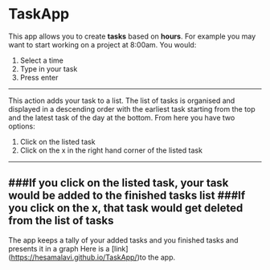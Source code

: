 # TaskApp
This app allows you to create **tasks** based on **hours**.
For example you may want to start working on a project at 8:00am. You would:
1. Select a time
2. Type in your task
3. Press enter
---
This action adds your task to a list. The list of tasks is organised and displayed in a descending order with the earliest task starting from the top and the latest task of the day at the bottom.
From here you have two options:
1. Click on the listed task
2. Click on the x in the right hand corner of the listed task
---
###If you click on the listed task, your task would be added to the finished tasks list
###If you click on the x, that task would get deleted from the list of tasks
---
The app keeps a tally of your added tasks and you finished tasks and presents it in a graph
Here is a [link] (https://hesamalavi.github.io/TaskApp/)to the app.
